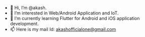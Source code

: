 - 👋 Hi, I’m @akash.
- 👀 I’m interested in Web/Android Application and IoT.
- 🌱 I’m currently learning Flutter for Android and iOS application development.
- 📫 Here is my mail Id: akashofficialone@gmail.com

<!---
akashdev/akashdev is a ✨ special ✨ repository because its `README.md` (this file) appears on your GitHub profile.
You can click the Preview link to take a look at your changes.
--->
